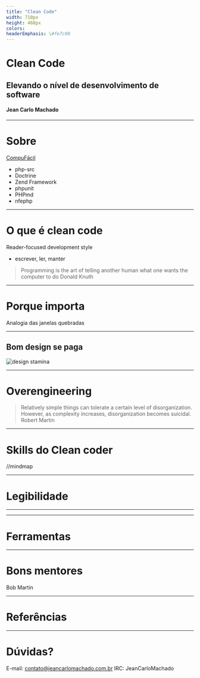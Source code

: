 ```yaml
---
title: "Clean Code"
width: 710px
height: 460px
colors:
headerEmphasis: \#fe7c00
---
```


# Clean Code
## Elevando o nível de desenvolvimento de software
#### Jean Carlo Machado

----

# Sobre

[CompuFácil](http://compufacil.com.br/)

- php-src
- Doctrine
- Zend Framework
- phpunit
- PHPmd
- nfephp

----

# O que é clean code

Reader-focused development style
- escrever, ler, manter

> Programming is the art of telling another human what one wants the computer to do Donald Knuth

----

# Porque importa

Analogia das janelas quebradas

----

## Bom design se paga

![design stamina](/home/jean/projects/talks-courses/clean-codev3/designStaminaGraph.png)

----

# Overengineering


> Relatively simple things can tolerate a certain level of
disorganization. However, as complexity increases, disorganization becomes suicidal.  Robert Martin

----

# Skills do Clean coder

//mindmap

----

# Legibilidade

----

----

# Ferramentas

----

# Bons mentores

Bob Martin

----

# Referências

----

# Dúvidas?

E-mail: contato@jeancarlomachado.com.br
IRC: JeanCarloMachado

